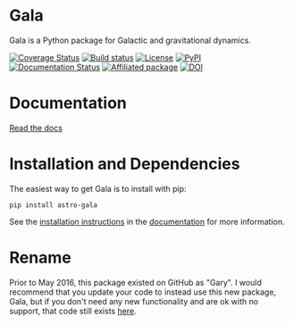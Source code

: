 Gala
====

Gala is a Python package for Galactic and gravitational dynamics.

[![Coverage Status](https://coveralls.io/repos/adrn/gala/badge.svg?branch=master&service=github)](https://coveralls.io/github/adrn/gala?branch=master)
[![Build status](http://img.shields.io/travis/adrn/gala/master.svg?style=flat)](http://travis-ci.org/adrn/gala)
[![License](http://img.shields.io/badge/license-MIT-blue.svg?style=flat)](https://github.com/adrn/gala/blob/master/LICENSE)
[![PyPI](https://badge.fury.io/py/astro-gala.svg)](https://badge.fury.io/py/astro-gala)
[![Documentation Status](https://readthedocs.org/projects/gala-astro/badge/?version=latest)](http://gala-astro.readthedocs.io/en/latest/?badge=latest)
[![Affiliated package](https://img.shields.io/badge/astropy-affiliated%20package-orange.svg)](http://astropy.org/affiliated)
[![DOI](https://zenodo.org/badge/17577779.svg)](https://zenodo.org/badge/latestdoi/17577779)

Documentation
=============

[Read the docs](http://gala.adrian.pw)

Installation and Dependencies
=============================

The easiest way to get Gala is to install with pip:

    pip install astro-gala

See the [installation instructions](http://gala.adrian.pw/en/latest/install.html) in the
[documentation](http://gala.adrian.pw) for more information.

Rename
======

Prior to May 2016, this package existed on GitHub as "Gary". I would recommend that you update your
code to instead use this new package, Gala, but if you don't need any new functionality and are ok
with no support, that code still exists [here](https://github.com/adrn/gary-old).
